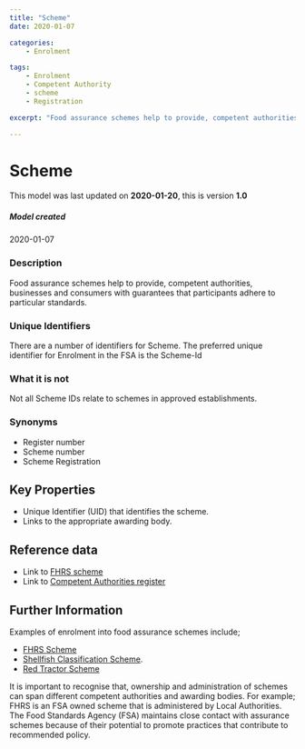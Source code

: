 ```yaml
---
title: "Scheme"
date: 2020-01-07

categories:
    - Enrolment

tags:
    - Enrolment  
    - Competent Authority
    - scheme
    - Registration

excerpt: "Food assurance schemes help to provide, competent authorities, consumers, and businesses with guarantees that participants adhere to particular standards."

---
```

# Scheme

This model was last updated on **2020-01-20**, this is version **1.0**

##### Model created
2020-01-07

### Description
Food assurance schemes help to provide, competent authorities, businesses and consumers with guarantees that participants adhere to particular standards.   

### Unique Identifiers
There are a number of identifiers for Scheme. The preferred unique identifier for Enrolment in the FSA is the Scheme-Id

### What it is not
Not all Scheme IDs relate to schemes in approved establishments.

### Synonyms
*   Register number
*   Scheme number
*   Scheme Registration

## Key Properties
*   Unique Identifier (UID) that identifies the scheme.   
*   Links to the appropriate awarding body.

## Reference data
*   Link to [FHRS scheme](https://ratings.food.gov.uk/)
*   Link to [Competent Authorities register](https://data.food.gov.uk/codes/)

## Further Information
Examples of enrolment into food assurance schemes include;
*   [FHRS Scheme](https://ratings.food.gov.uk/)
*   [Shellfish Classification Scheme](https://www.food.gov.uk/business-guidance/shellfish-classification).
*   [Red Tractor Scheme](https://www.redtractor.org.uk/)

It is important to recognise that, ownership and administration of schemes can span different competent authorities and awarding bodies. For example; FHRS is an FSA owned scheme that is administered by Local Authorities.  The Food Standards Agency (FSA) maintains close contact with assurance schemes because of their potential to promote practices that contribute to recommended policy.
